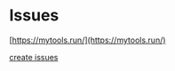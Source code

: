 # Issues

[https://mytools.run/](https://mytools.run/)

[create issues](https://github.com/mytools-run/issue/issues/new)
